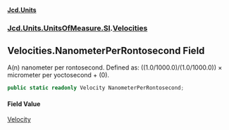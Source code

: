 #### [Jcd.Units](index.md 'index')
### [Jcd.Units.UnitsOfMeasure.SI](Jcd.Units.UnitsOfMeasure.SI.md 'Jcd.Units.UnitsOfMeasure.SI').[Velocities](Velocities.md 'Jcd.Units.UnitsOfMeasure.SI.Velocities')

## Velocities.NanometerPerRontosecond Field

A(n) nanometer per rontosecond. Defined as: ((1.0/1000.0)/(1.0/1000.0)) × micrometer per yoctosecond + (0).

```csharp
public static readonly Velocity NanometerPerRontosecond;
```

#### Field Value
[Velocity](Velocity.md 'Jcd.Units.UnitTypes.Velocity')
